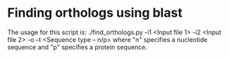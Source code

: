 # Finding orthologs using blast

The usage for this script is:
    ./find_orthologs.py -i1 <Input file 1> -i2 <Input file 2> -o <Output file name> –t <Sequence type – n/p>
where "n" specifies a nucleotide sequence and "p" specifies a protein sequence.
